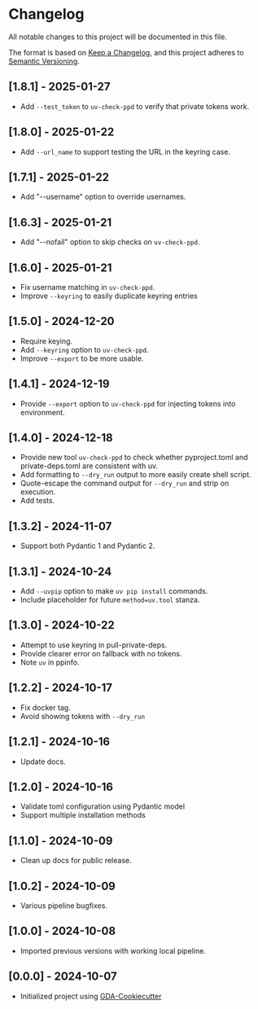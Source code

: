 # Changelog

All notable changes to this project will be documented in this file.

The format is based on [Keep a Changelog](https://keepachangelog.com/en/1.1.0/),
and this project adheres to [Semantic Versioning](https://semver.org/spec/v2.0.0.html).

## [1.8.1] - 2025-01-27

- Add `--test_token` to `uv-check-ppd` to verify that private tokens work.

## [1.8.0] - 2025-01-22

- Add `--url_name` to support testing the URL in the keyring case.

## [1.7.1] - 2025-01-22

- Add "--username" option to override usernames.

## [1.6.3] - 2025-01-21

- Add "--nofail" option to skip checks on `uv-check-ppd`.

## [1.6.0] - 2025-01-21

- Fix username matching in `uv-check-ppd`.
- Improve `--keyring` to easily duplicate keyring entries

## [1.5.0] - 2024-12-20

- Require keying.
- Add `--keyring` option to `uv-check-ppd`.
- Improve `--export` to be more usable.

## [1.4.1] - 2024-12-19

- Provide `--export` option to `uv-check-ppd` for injecting tokens into environment.

## [1.4.0] - 2024-12-18

- Provide new tool `uv-check-ppd` to check whether pyproject.toml and
  private-deps.toml are consistent with uv.
- Add formatting to `--dry_run` output to more easily create shell script.
- Quote-escape the command output for `--dry_run` and strip on execution.
- Add tests.

## [1.3.2] - 2024-11-07

- Support both Pydantic 1 and Pydantic 2.

## [1.3.1] - 2024-10-24

- Add `--uvpip` option to make `uv pip install` commands.
- Include placeholder for future `method=uv.tool` stanza.

## [1.3.0] - 2024-10-22

- Attempt to use keyring in pull-private-deps.
- Provide clearer error on fallback with no tokens.
- Note `uv` in ppinfo.

## [1.2.2] - 2024-10-17

- Fix docker tag.
- Avoid showing tokens with `--dry_run`

## [1.2.1] - 2024-10-16

- Update docs.

## [1.2.0] - 2024-10-16

- Validate toml configuration using Pydantic model
- Support multiple installation methods

## [1.1.0] - 2024-10-09

- Clean up docs for public release.

## [1.0.2] - 2024-10-09

- Various pipeline bugfixes.

## [1.0.0] - 2024-10-08

- Imported previous versions with working local pipeline.

## [0.0.0] - 2024-10-07

- Initialized project using [GDA-Cookiecutter](https://gitlab.geomdata.com/geomdata/gda-cookiecutter)
